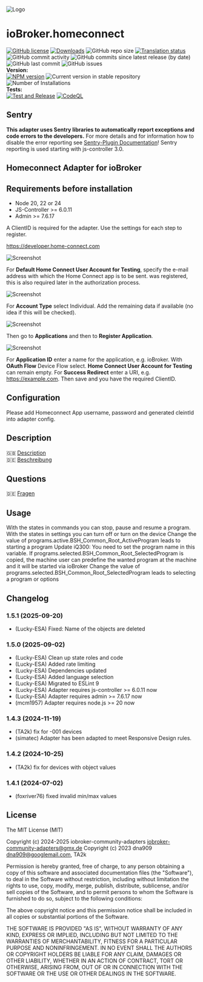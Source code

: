 ![Logo](admin/homeconnect.png)

# ioBroker.homeconnect

[![GitHub license](https://img.shields.io/github/license/iobroker-community-adapters/ioBroker.homeconnect)](https://github.com/iobroker-community-adapters/ioBroker.homeconnect/blob/main/LICENSE)
[![Downloads](https://img.shields.io/npm/dm/iobroker.homeconnect.svg)](https://www.npmjs.com/package/iobroker.homeconnect)
![GitHub repo size](https://img.shields.io/github/repo-size/iobroker-community-adapters/ioBroker.homeconnect)
[![Translation status](https://weblate.iobroker.net/widgets/adapters/-/homeconnect/svg-badge.svg)](https://weblate.iobroker.net/engage/adapters/?utm_source=widget)</br>
![GitHub commit activity](https://img.shields.io/github/commit-activity/m/iobroker-community-adapters/ioBroker.homeconnect)
![GitHub commits since latest release (by date)](https://img.shields.io/github/commits-since/iobroker-community-adapters/ioBroker.homeconnect/latest)
![GitHub last commit](https://img.shields.io/github/last-commit/iobroker-community-adapters/ioBroker.homeconnect)
![GitHub issues](https://img.shields.io/github/issues/iobroker-community-adapters/ioBroker.homeconnect)
</br>
**Version:** </br>
[![NPM version](http://img.shields.io/npm/v/iobroker.homeconnect.svg)](https://www.npmjs.com/package/iobroker.homeconnect)
![Current version in stable repository](https://iobroker.live/badges/homeconnect-stable.svg)
![Number of Installations](https://iobroker.live/badges/homeconnect-installed.svg)
</br>
**Tests:** </br>
[![Test and Release](https://github.com/iobroker-community-adapters/ioBroker.homeconnect/actions/workflows/test-and-release.yml/badge.svg)](https://github.com/iobroker-community-adapters/ioBroker.homeconnect/actions/workflows/test-and-release.yml)
[![CodeQL](https://github.com/iobroker-community-adapters/ioBroker.homeconnect/actions/workflows/codeql.yml/badge.svg)](https://github.com/iobroker-community-adapters/ioBroker.homeconnect/actions/workflows/codeql.yml)

## Sentry

**This adapter uses Sentry libraries to automatically report exceptions and code errors to the developers.**
For more details and for information how to disable the error reporting see [Sentry-Plugin Documentation](https://github.com/ioBroker/plugin-sentry#plugin-sentry)! Sentry reporting is used starting with js-controller 3.0.

## Homeconnect Adapter for ioBroker

## Requirements before installation

- Node 20, 22 or 24
- JS-Controller >= 6.0.11
- Admin >= 7.6.17

A ClientID is required for the adapter. Use the settings for each step to register.

<https://developer.home-connect.com>

![Screenshot](docs/en/img/registrierung1.JPG)

For **Default Home Connect User Account for Testing**, specify the e-mail address with which the Home Connect app is to be sent.
was registered, this is also required later in the authorization process.

![Screenshot](docs/en/img/registrierung2.JPG)

For **Account Type** select Individual. Add the remaining data if available (no idea if this will be checked).

![Screenshot](docs/en/img/application1.JPG)

Then go to **Applications** and then to **Register Application**.

![Screenshot](docs/en/img/application2.JPG)

For **Application ID** enter a name for the application, e.g. ioBroker. With **OAuth Flow** Device Flow select.
**Home Connect User Account for Testing** can remain empty. For **Success Redirect** enter a URI, e.g. https://example.com.
Then save and you have the required ClientID.

## Configuration

Please add Homeconnect App username, password and generated cleintId into adapter config.

## Description

🇬🇧 [Description](/docs/en/README.md)</br>
🇩🇪 [Beschreibung](/docs/de/README.md)

## Questions

🇩🇪 [Fragen](https://forum.iobroker.net/topic/16446/test-adapter-homeconnect-bsh-home-connect-v0-0-x?_=1749842644389)

## Usage

With the states in commands you can stop, pause and resume a program.
With the states in settings you can turn off or turn on the device
Change the value of programs.active.BSH_Common_Root_ActiveProgram leads to starting a program
Update iQ300: You need to set the program name in this variable. If programs.selected.BSH_Common_Root_SelectedProgram is copied, the machine user can predefine the wanted program at the machine and it will be started via ioBroker
Change the value of programs.selected.BSH_Common_Root_SelectedProgram leads to selecting a program or options

## Changelog

<!--
    Placeholder for the next version (at the beginning of the line):
    ### **WORK IN PROGRESS**
-->
### 1.5.1 (2025-09-20)

- (Lucky-ESA) Fixed: Name of the objects are deleted

### 1.5.0 (2025-09-02)

- (Lucky-ESA) Clean up state roles and code
- (Lucky-ESA) Added rate limiting
- (Lucky-ESA) Dependencies updated
- (Lucky-ESA) Added language selection
- (Lucky-ESA) Migrated to ESLint 9
- (Lucky-ESA) Adapter requires js-controller >= 6.0.11 now
- (Lucky-ESA) Adapter requires admin >= 7.6.17 now
- (mcm1957) Adapter requires node.js >= 20 now

### 1.4.3 (2024-11-19)

- (TA2k) fix for -001 devices
- (simatec) Adapter has been adapted to meet Responsive Design rules.

### 1.4.2 (2024-10-25)

- (TA2k) fix for devices with object values

### 1.4.1 (2024-07-02)

- (foxriver76) fixed invalid min/max values

## License

The MIT License (MIT)

Copyright (c) 2024-2025 iobroker-community-adapters <iobroker-community-adapters@gmx.de>
Copyright (c) 2023 dna909 <dna909@googlemail.com>, TA2k

Permission is hereby granted, free of charge, to any person obtaining a copy
of this software and associated documentation files (the "Software"), to deal
in the Software without restriction, including without limitation the rights
to use, copy, modify, merge, publish, distribute, sublicense, and/or sell
copies of the Software, and to permit persons to whom the Software is
furnished to do so, subject to the following conditions:

The above copyright notice and this permission notice shall be included in
all copies or substantial portions of the Software.

THE SOFTWARE IS PROVIDED "AS IS", WITHOUT WARRANTY OF ANY KIND, EXPRESS OR
IMPLIED, INCLUDING BUT NOT LIMITED TO THE WARRANTIES OF MERCHANTABILITY,
FITNESS FOR A PARTICULAR PURPOSE AND NONINFRINGEMENT. IN NO EVENT SHALL THE
AUTHORS OR COPYRIGHT HOLDERS BE LIABLE FOR ANY CLAIM, DAMAGES OR OTHER
LIABILITY, WHETHER IN AN ACTION OF CONTRACT, TORT OR OTHERWISE, ARISING FROM,
OUT OF OR IN CONNECTION WITH THE SOFTWARE OR THE USE OR OTHER DEALINGS IN
THE SOFTWARE.
